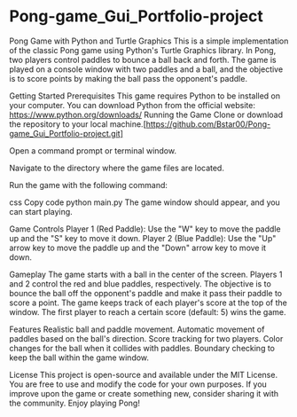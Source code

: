 # Pong-game_Gui_Portfolio-project

Pong Game with Python and Turtle Graphics
This is a simple implementation of the classic Pong game using Python's Turtle Graphics library. In Pong, two players control paddles to bounce a ball back and forth. The game is played on a console window with two paddles and a ball, and the objective is to score points by making the ball pass the opponent's paddle.

Getting Started
Prerequisites
This game requires Python to be installed on your computer. You can download Python from the official website: https://www.python.org/downloads/
Running the Game
Clone or download the repository to your local machine.[https://github.com/Bstar00/Pong-game_Gui_Portfolio-project.git]

Open a command prompt or terminal window.

Navigate to the directory where the game files are located.

Run the game with the following command:

css
Copy code
python main.py
The game window should appear, and you can start playing.

Game Controls
Player 1 (Red Paddle): Use the "W" key to move the paddle up and the "S" key to move it down.
Player 2 (Blue Paddle): Use the "Up" arrow key to move the paddle up and the "Down" arrow key to move it down.

Gameplay
The game starts with a ball in the center of the screen.
Players 1 and 2 control the red and blue paddles, respectively.
The objective is to bounce the ball off the opponent's paddle and make it pass their paddle to score a point.
The game keeps track of each player's score at the top of the window.
The first player to reach a certain score (default: 5) wins the game.

Features
Realistic ball and paddle movement.
Automatic movement of paddles based on the ball's direction.
Score tracking for two players.
Color changes for the ball when it collides with paddles.
Boundary checking to keep the ball within the game window.

License
This project is open-source and available under the MIT License. You are free to use and modify the code for your own purposes. If you improve upon the game or create something new, consider sharing it with the community. Enjoy playing Pong!


